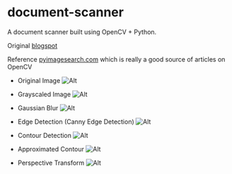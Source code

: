 # document-scanner

A document scanner built using OpenCV + Python.

Original [blogspot](
    http://vipulsharma20.blogspot.com/2016/01/document-scanner-using-python-opencv.html)

Reference [pyimagesearch.com](
    http://www.pyimagesearch.com/2014/09/01/build-kick-ass-mobile-document-scanner-just-5-minutes/)
    which is really a good source of articles on OpenCV

- Original Image
  ![Alt](imgs/Original.jpg "original")

- Grayscaled Image
  ![Alt](imgs/Original%2BGray.jpg "gray")

- Gaussian Blur
  ![Alt](imgs/Original%2BBlurred.jpg "blurred")

- Edge Detection (Canny Edge Detection)
  ![Alt](imgs/Original%2BEdged.jpg "edge")

- Contour Detection
  ![Alt](imgs/Outline_all.jpg "contour")

- Approximated Contour
  ![Alt](imgs/Outline.jpg "approx")

- Perspective Transform
  ![Alt](imgs/dst.jpg "transform")
